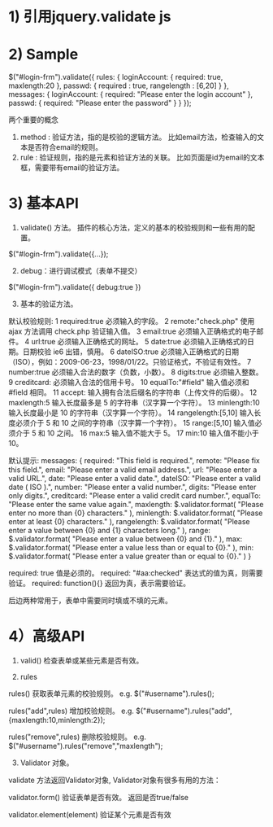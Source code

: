 # 1) 引用jquery.validate js

<script src="js/plugins/jquery/jquery-1.11.2.min.js"></script>
<script src="js/plugins/jquery/validate/jquery.validate.min.js" ></script>

# 2) Sample 

$("#login-frm").validate({
        rules: {
            loginAccount: {
                required: true,
                maxlength:20
            },
            passwd: {
            	required : true,
            	rangelength : [6,20]
            } 
        },
        messages: {
        	loginAccount: {
                required: "Please enter the login account"
            },
            passwd: {
            	required: "Please enter the password"
            }
        }
});

两个重要的概念

1. method : 验证方法，指的是校验的逻辑方法。
	比如email方法，检查输入的文本是否符合email的规则。
2. rule : 验证规则，指的是元素和验证方法的关联。
	比如页面是id为email的文本框，需要带有email的验证方法。


# 3) 基本API

1. validate() 方法。 插件的核心方法，定义的基本的校验规则和一些有用的配置。

$("#login-frm").validate({...});

2. debug：进行调试模式（表单不提交）

$("#login-frm").validate({
	debug:true
})

3. 基本的验证方法。

默认校验规则:
1 	required:true 	必须输入的字段。
2 	remote:"check.php" 	使用 ajax 方法调用 check.php 验证输入值。
3 	email:true 	必须输入正确格式的电子邮件。
4 	url:true 	必须输入正确格式的网址。
5 	date:true 	必须输入正确格式的日期。日期校验 ie6 出错，慎用。
6 	dateISO:true 	必须输入正确格式的日期（ISO），例如：2009-06-23，1998/01/22。只验证格式，不验证有效性。
7 	number:true 	必须输入合法的数字（负数，小数）。
8 	digits:true 	必须输入整数。
9 	creditcard: 	必须输入合法的信用卡号。
10 	equalTo:"#field" 	输入值必须和 #field 相同。
11 	accept: 	输入拥有合法后缀名的字符串（上传文件的后缀）。
12 	maxlength:5 	输入长度最多是 5 的字符串（汉字算一个字符）。
13 	minlength:10 	输入长度最小是 10 的字符串（汉字算一个字符）。
14 	rangelength:[5,10] 	输入长度必须介于 5 和 10 之间的字符串（汉字算一个字符）。
15 	range:[5,10] 	输入值必须介于 5 和 10 之间。
16 	max:5 	输入值不能大于 5。
17 	min:10 	输入值不能小于 10。


默认提示:
messages: {
	required: "This field is required.",
	remote: "Please fix this field.",
	email: "Please enter a valid email address.",
	url: "Please enter a valid URL.",
	date: "Please enter a valid date.",
	dateISO: "Please enter a valid date ( ISO ).",
	number: "Please enter a valid number.",
	digits: "Please enter only digits.",
	creditcard: "Please enter a valid credit card number.",
	equalTo: "Please enter the same value again.",
	maxlength: $.validator.format( "Please enter no more than {0} characters." ),
	minlength: $.validator.format( "Please enter at least {0} characters." ),
	rangelength: $.validator.format( "Please enter a value between {0} and {1} characters long." ),
	range: $.validator.format( "Please enter a value between {0} and {1}." ),
	max: $.validator.format( "Please enter a value less than or equal to {0}." ),
	min: $.validator.format( "Please enter a value greater than or equal to {0}." )
}


required: true 值是必须的。
required: "#aa:checked" 表达式的值为真，则需要验证。
required: function(){} 返回为真，表示需要验证。

后边两种常用于，表单中需要同时填或不填的元素。


# 4）高级API

1. valid()  检查表单或某些元素是否有效。

2. rules  

rules() 获取表单元素的校验规则。   e.g. $("#username").rules();

rules("add",rules) 增加校验规则。	e.g. $("#username").rules("add",{maxlength:10,minlength:2});

rules("remove",rules) 删除校验规则。	e.g. $("#username").rules("remove","maxlength");

3. Validator 对象。

validate 方法返回Validator对象, Validator对象有很多有用的方法：

validator.form() 验证表单是否有效。 返回是否true/false

validator.element(element) 验证某个元素是否有效
